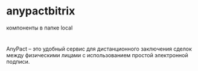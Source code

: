 # anypactbitrix
компоненты в папке local
#
AnyPact – это удобный сервис для дистанционного заключения сделок между физическими лицами с использованием простой электронной подписи.

